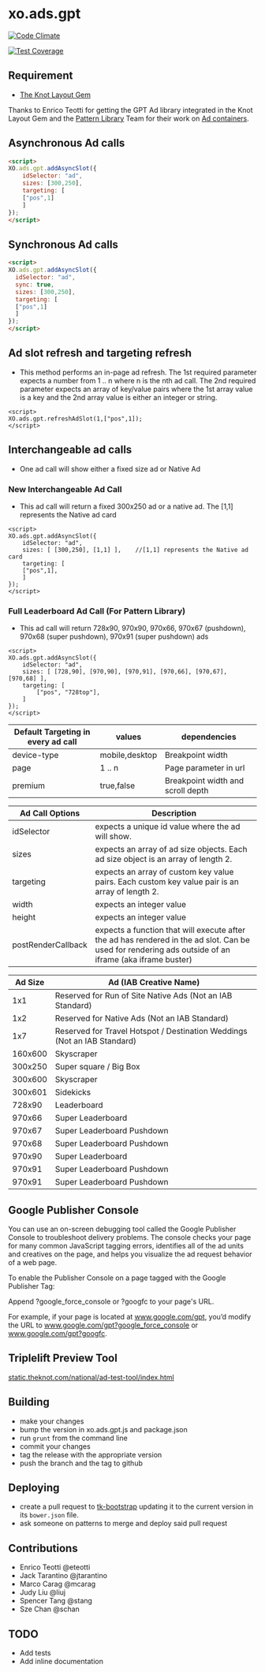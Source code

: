 xo.ads.gpt
===============

[![Code Climate](https://codeclimate.com/repos/540e0ac4e30ba05393002723/badges/9d6c3ab2c0cd53f21878/gpa.svg)](https://codeclimate.com/repos/540e0ac4e30ba05393002723/feed)

[![Test Coverage](https://codeclimate.com/repos/540e0ac4e30ba05393002723/badges/9d6c3ab2c0cd53f21878/coverage.svg)](https://codeclimate.com/repos/540e0ac4e30ba05393002723/feed)


## Requirement
- [The Knot Layout Gem](http://git.xogrp.com/design/the_knot_layout)

Thanks to Enrico Teotti for getting the GPT Ad library integrated in the Knot Layout Gem and the [Pattern Library](http://patterns.xogrp.com) Team for their work on [Ad containers](http://patterns.xogrp.com/ad_containers.html).




## Asynchronous Ad calls

```html
<script>
XO.ads.gpt.addAsyncSlot({
	idSelector: "ad",
	sizes: [300,250],
	targeting: [  
	["pos",1]
	]
});
</script>
```

## Synchronous Ad calls

```html
<script>
XO.ads.gpt.addAsyncSlot({
  idSelector: "ad",
  sync: true,
  sizes: [300,250],
  targeting: [  
  ["pos",1]
  ]
});
</script>
```

## Ad slot refresh and targeting refresh
- This method performs an in-page ad refresh.  The 1st required parameter expects a number from 1 .. n where n is the nth ad call.  The 2nd required parameter expects an array of key/value pairs where the 1st array value is a key and the 2nd array value is either an integer or string.

```
<script>
XO.ads.gpt.refreshAdSlot(1,["pos",1]);
</script>
```


## Interchangeable ad calls
- One ad call will show either a fixed size ad or Native Ad


### New Interchangeable Ad Call
- This ad call will return a fixed 300x250 ad or a native ad.  The [1,1] represents the Native ad card

```
<script>
XO.ads.gpt.addAsyncSlot({
	idSelector: "ad",
	sizes: [ [300,250], [1,1] ],	//[1,1] represents the Native ad card	
	targeting: [  
	["pos",1],
	]
});
</script>
```


### Full Leaderboard Ad Call (For Pattern Library)
- This ad call will return 728x90, 970x90, 970x66, 970x67 (pushdown), 970x68 (super pushdown), 970x91 (super pushdown) ads

```
<script>
XO.ads.gpt.addAsyncSlot({
    idSelector: "ad",
    sizes: [ [728,90], [970,90], [970,91], [970,66], [970,67], [970,68] ],   
    targeting: [  
	    ["pos", "728top"],
    ]
});
</script>
```


| Default Targeting in every ad call | values        |dependencies
| -----------------------------------| --------      |---------------
| device-type                        | mobile,desktop| Breakpoint width
| page                               | 1 .. n        | Page parameter in url
| premium                            | true,false    | Breakpoint width and scroll depth



| Ad Call Options   | Description
| ---------         | --------
| idSelector        | expects a unique id value where the ad will show.
| sizes             | expects an array of ad size objects. Each ad size object is an array of length 2. 
| targeting         | expects an array of custom key value pairs.  Each custom key value pair is an array of length 2.
| width             | expects an integer value
| height            | expects an integer value
| postRenderCallback| expects a function that will execute after the ad has rendered in the ad slot.  Can be used for rendering ads outside of an iframe (aka iframe buster)


| Ad Size        | Ad (IAB Creative Name)
| ---------      | --------
| 1x1            | Reserved for Run of Site Native Ads (Not an IAB Standard)
| 1x2            | Reserved for Native Ads (Not an IAB Standard)
| 1x7            | Reserved for Travel Hotspot / Destination Weddings (Not an IAB Standard)
| 160x600        | Skyscraper
| 300x250        | Super square / Big Box
| 300x600        | Skyscraper
| 300x601        | Sidekicks
| 728x90         | Leaderboard
| 970x66         | Super Leaderboard
| 970x67         | Super Leaderboard Pushdown
| 970x68         | Super Leaderboard Pushdown
| 970x90         | Super Leaderboard 
| 970x91         | Super Leaderboard Pushdown
| 970x91         | Super Leaderboard Pushdown


## Google Publisher Console
You can use an on-screen debugging tool called the Google Publisher Console to troubleshoot delivery problems. The console checks your page for many common JavaScript tagging errors, identifies all of the ad units and creatives on the page, and helps you visualize the ad request behavior of a web page.

To enable the Publisher Console on a page tagged with the Google Publisher Tag:

Append ?google_force_console or ?googfc to your page's URL.

For example, if your page is located at www.google.com/gpt, you’d modify the URL to www.google.com/gpt?google_force_console or www.google.com/gpt?googfc.

## Triplelift Preview Tool
[static.theknot.com/national/ad-test-tool/index.html](http://static.theknot.com/national/ad-test-tool/index.html)

## Building

* make your changes
* bump the version in xo.ads.gpt.js and package.json
* run `grunt` from the command line
* commit your changes
* tag the release with the appropriate version
* push the branch and the tag to github

## Deploying

* create a pull request to [tk-bootstrap](https://git.xogrp.com/design/tk-bootstrap) updating it to the current version in its `bower.json` file.
* ask someone on patterns to merge and deploy said pull request

## Contributions

* Enrico Teotti @eteotti
* Jack Tarantino @jtarantino
* Marco Carag @mcarag
* Judy Liu @liuj
* Spencer Tang @stang
* Sze Chan @schan

## TODO

* Add tests
* Add inline documentation

